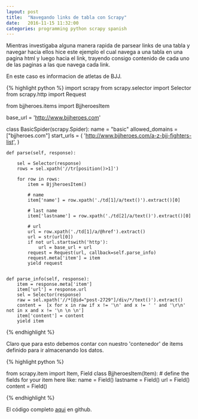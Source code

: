 ```yaml
---
layout: post
title:  "Navegando links de tabla con Scrapy"
date:   2016-11-15 11:32:00
categories: programming python scrapy spanish
---
```

Mientras investigaba alguna manera rapida de parsear links de una tabla y navegar hacia ellos
hice este ejemplo el cual navega a una tabla en una pagina html y luego hacia el link, trayendo
consigo contenido de cada uno de las paginas a las que navega cada link.

En este caso es informacion de atletas de BJJ.

{% highlight python %}
import scrapy
from scrapy.selector import Selector
from scrapy.http import Request

from bjjheroes.items import BjjheroesItem

base_url = 'http://www.bjjheroes.com'

class BasicSpider(scrapy.Spider):
    name = "basic"
    allowed_domains = ["bjjheroes.com"]
    start_urls = (
        'http://www.bjjheroes.com/a-z-bjj-fighters-list',
    )

    def parse(self, response):

        sel = Selector(response)
        rows = sel.xpath('//tr[position()>1]')

        for row in rows:
            item = BjjheroesItem()

            # name
            item['name'] = row.xpath('./td[1]/a/text()').extract()[0]

            # last name
            item['lastname'] = row.xpath('./td[2]/a/text()').extract()[0]

            # url
            url = row.xpath('./td[1]/a/@href').extract()
            url = str(url[0])
            if not url.startswith('http'):
                url = base_url + url
            request = Request(url, callback=self.parse_info)
            request.meta['item'] = item
            yield request


    def parse_info(self, response):
        item = response.meta['item']
        item['url'] = response.url
        sel = Selector(response)
        raw = sel.xpath('//*[@id="post-2729"]/div/*/text()').extract()
        content =  [x for x in raw if x != '\n' and x != ' ' and '\r\n' not in x and x != '\n \n \n']
        item['content'] = content
        yield item

{% endhighlight %}

Claro que para esto debemos contar con nuestro 'contenedor' de items definido para ir almacenando los datos.

{% highlight python %}

from scrapy.item import Item, Field
class BjjheroesItem(Item):
    # define the fields for your item here like:
    name = Field()
    lastname = Field()
    url = Field()
    content = Field()

{% endhighlight %}

El código completo [aqui][repo] en github.

[repo]: https://github.com/izaac/scrapbjj
